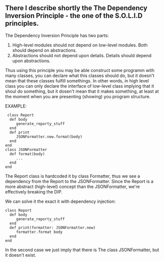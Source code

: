 ## There I describe shortly the The Dependency Inversion Principle - the one of the S.O.L.I.D principles.

The Dependency Inversion Principle has two parts:
1)  High-level modules should not depend on low-level modules. Both should depend on abstractions.
2)  Abstractions should not depend upon details. Details should depend upon abstractions.

Thus using this principle you may be able construct some programm with many classes, you can declare what this classes should do, but it doesn't mean that these classes fulfill somethings. In other words, in high level class you can only declare the interface of low-level class implying that it shoul do something, but it dosen't mean that it makes something, at least at the moment when you are presenting (showing) you program structure. 

EXAMPLE:
```
 class Report
  def body
     generate_reporty_stuff
  end
  def print
     JSONFormatter.new.format(body)
  end
end
class JSONFormatter
  def format(body)
     ...
  end
end 
``` 
The Report class is hardcoded it by class Formatter, thus we see  a dependency from the Report to the JSONFormatter. Since the Report is a more abstract (high-level) concept than the JSONFormatter, we're effectively breaking the DIP.

We can solve it the exact it with dependency injection:
```
class Report
  def body
     generate_reporty_stuff
  end
  def print(formatter: JSONFormatter.new)
     formatter.format body
  end
end
```
In the second case we just imply that there is The class JSONFormatter, but it doesn't exist.

